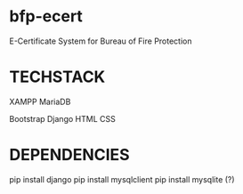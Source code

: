 # bfp-ecert
E-Certificate System for Bureau of Fire Protection

# TECHSTACK
XAMPP
MariaDB

Bootstrap
Django
HTML
CSS

# DEPENDENCIES
pip install django
pip install mysqlclient
pip install mysqlite (?)
